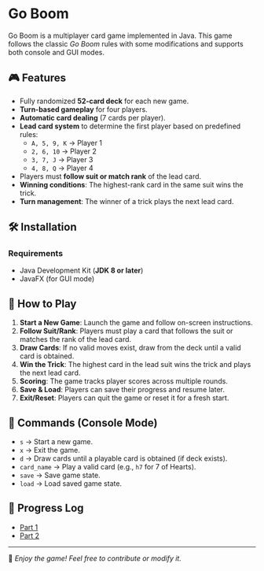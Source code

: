 # Go Boom

Go Boom is a multiplayer card game implemented in Java. This game follows the classic *Go Boom* rules with some modifications and supports both console and GUI modes.

## 🎮 Features
- Fully randomized **52-card deck** for each new game.
- **Turn-based gameplay** for four players.
- **Automatic card dealing** (7 cards per player).
- **Lead card system** to determine the first player based on predefined rules:
  - `A, 5, 9, K` → Player 1
  - `2, 6, 10` → Player 2
  - `3, 7, J` → Player 3
  - `4, 8, Q` → Player 4
- Players must **follow suit or match rank** of the lead card.
- **Winning conditions**: The highest-rank card in the same suit wins the trick.
- **Turn management**: The winner of a trick plays the next lead card.

## 🛠️ Installation
### **Requirements**
- Java Development Kit (**JDK 8 or later**)
- JavaFX (for GUI mode)

## 🎲 How to Play
1. **Start a New Game**: Launch the game and follow on-screen instructions.
2. **Follow Suit/Rank**: Players must play a card that follows the suit or matches the rank of the lead card.
3. **Draw Cards**: If no valid moves exist, draw from the deck until a valid card is obtained.
4. **Win the Trick**: The highest card in the lead suit wins the trick and plays the next lead card.
5. **Scoring**: The game tracks player scores across multiple rounds.
6. **Save & Load**: Players can save their progress and resume later.
7. **Exit/Reset**: Players can quit the game or reset it for a fresh start.

## 📜 Commands (Console Mode)
- `s` → Start a new game.
- `x` → Exit the game.
- `d` → Draw cards until a playable card is obtained (if deck exists).
- `card_name` → Play a valid card (e.g., `h7` for 7 of Hearts).
- `save` → Save game state.
- `load` → Load saved game state.

## 📌 Progress Log
- [Part 1](PART1.md)
- [Part 2](PART2.md)

---
🚀 *Enjoy the game! Feel free to contribute or modify it.*

